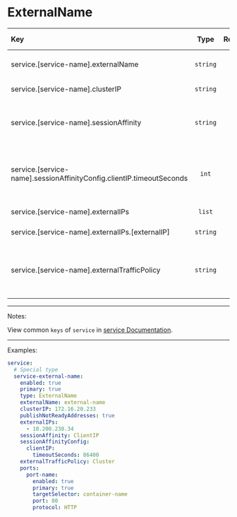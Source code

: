 # ExternalName

| Key                                                                  |   Type    | Required | Helm Template | Default | Description                                                                |
| :------------------------------------------------------------------- | :-------: | :------: | :-----------: | :-----: | :------------------------------------------------------------------------- |
| service.[service-name].externalName                                  | `string`  |    ✅    |      ✅       |  `""`   | Define the external name                                                   |
| service.[service-name].clusterIP                                     | `string`  |    ❌    |      ✅       |         | Custom Cluster IP                                                          |
| service.[service-name].sessionAffinity                               | `string`  |    ❌    |      ✅       |         | Define the session affinity (ClientIP, None)                               |
| service.[service-name].sessionAffinityConfig.clientIP.timeoutSeconds |   `int`   |    ❌    |      ✅       |         | Define the timeout for ClientIP session affinity (0-86400)                 |
| service.[service-name].externalIPs                                   |  `list`   |    ❌    |      ❌       |         | Define externalIPs                                                         |
| service.[service-name].externalIPs.[externalIP]                      | `string`  |    ✅    |      ✅       |         | The external IP                                                            |
| service.[service-name].externalTrafficPolicy                         | `string`  |    ❌    |      ✅       |         | Define the external traffic policy (Cluster, Local)                        |

---

Notes:

View common `keys` of `service` in [service Documentation](README.md).

---

Examples:

```yaml
service:
  # Special type
  service-external-name:
    enabled: true
    primary: true
    type: ExternalName
    externalName: external-name
    clusterIP: 172.16.20.233
    publishNotReadyAddresses: true
    externalIPs:
      - 10.200.230.34
    sessionAffinity: ClientIP
    sessionAffinityConfig:
      clientIP:
        timeoutSeconds: 86400
    externalTrafficPolicy: Cluster
    ports:
      port-name:
        enabled: true
        primary: true
        targetSelector: container-name
        port: 80
        protocol: HTTP
```

